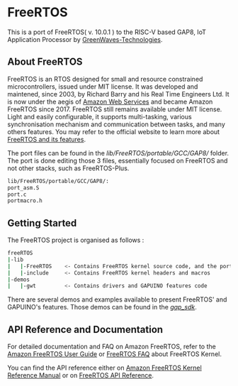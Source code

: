 # FreeRTOS

This is a port of FreeRTOS( v. 10.0.1 ) to the RISC-V based GAP8, IoT Application Processor by [GreenWaves-Technologies](https://greenwaves-technologies.com).

## About FreeRTOS

FreeRTOS is an RTOS designed for small and resource constrained microcontrollers, issued under MIT license. It was developed and maintened, since 2003, by Richard Barry and his Real Time Engineers Ltd. It is now under the aegis of [Amazon Web Services](https://aws.amazon.com/blogs/opensource/announcing-freertos-kernel-v10/) and became Amazon FreeRTOS since 2017. FreeRTOS still remains available under MIT license.
Light and easily configurable, it supports multi-tasking, various synchronisation mechanism and communication between tasks, and many others features. You may refer to the official website to learn more about [FreeRTOS and its features](https://www.freertos.org/FreeRTOS_Features.html).

The port files can be found in the *lib/FreeRTOS/portable/GCC/GAP8/* folder. The port is done editing those 3 files, essentially focused on FreeRTOS and not other stacks, such as FreeRTOS-Plus.
```bash
lib/FreeRTOS/portable/GCC/GAP8/:
port_asm.S
port.c
portmacro.h
```

## Getting Started

The FreeRTOS project is organised as follows :
```bash
freeRTOS
|-lib
|   |-FreeRTOS    <- Contains FreeRTOS kernel source code, and the port source files
|   |-include     <- Contains FreeRTOS kernel headers and macros
|-demos
|   |-gwt         <- Contains drivers and GAPUINO features code
```

There are several demos and examples available to present FreeRTOS' and GAPUINO's features.
Those demos can be found in the [*gap_sdk*](https://github.com/GreenWaves-Technologies/gap_sdk/tree/master/examples).


## API Reference and Documentation

For detailed documentation and FAQ on Amazon FreeRTOS, refer to the [Amazon FreeRTOS User Guide](https://aws.amazon.com/documentation/freertos)  or [ FreeRTOS FAQ](https://www.freertos.org/FAQ.html) about FreeRTOS Kernel.

You can find the API reference either on [Amazon FreeRTOS Kernel Reference Manual](https://docs.aws.amazon.com/freertos-kernel/latest/ref/welcome.html) or on [FreeRTOS API Reference](https://www.freertos.org/a00106.html).
